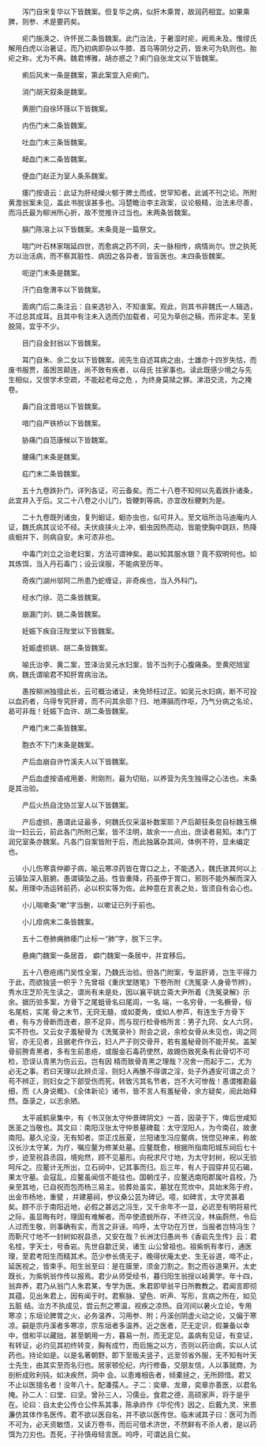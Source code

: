 <!-- { "loadSidebar": true } -->
　　泻门自宋复华以下皆魏案。但复华之病，似肝木乘胃，故润药相宜。如果乘脾，则参、术是要药矣。

　　疟门施涣之、许怀民二条皆魏案。此门治法，于暑湿时疟，阙焉未及。惟缪氏解用白虎以治暑证，而乃初病即杂以牛膝、首乌等阴分之药，皆未可为轨则也。胎疟之称，尤为不典。魏君博雅，胡亦惑之？痢门自张龙文以下皆魏案。

　　痢后风末一条是魏案，第此案宜入疟痢门。

　　消门胡天叙条是魏案。

　　黄胆门自徐环薇以下皆魏案。

　　内伤门末二条皆魏案。

　　吐血门末三条皆魏案。

　　衄血门末二条皆魏案。

　　便血门赵正为室人条系魏案。

　　痿门按语云：此证为肝经燥火郁于脾土而成，世罕知者。此诚不刊之论。所附黄澹翁案未见，盖此书脱误甚多也。冯楚瞻治李主政案，议论极精，治法未尽善，而冯氏最为柳洲所心折，故不觉推许过当也。末两条皆魏案。

　　膈门陈溶上以下皆魏案。末条竟是一篇祭文。

　　喘门叶石林家喘延四世，而愈病之药不同，夫一脉相传，病情尚尔。世之执死方以治活病，而不察其脏性、病因之各异者，皆盲医也。末四条皆魏案。

　　呃逆门末条是魏案。

　　汗门自詹渭丰以下皆魏案。

　　面病门后二条注云：自来选钞入，不知谁案。观此，则其书非魏氏一人辑选，不过总其成耳。且其中有注未入选而仍加载者，可见为草创之稿，而非定本。芜复脱简，宜乎不少。

　　目门自金封翁以下皆魏案。

　　耳门自朱、余二女以下皆魏案。阅先生自述耳病之由，士雄亦十四岁失怙，而废书服贾，虽困苦颠连，尚不致有疾者，以母氏 拄家事也。读此既感少境之与先生相似，又恨学术空疏，不能起老母之危 ，为终身莫赎之罪。涕泪交流，为之掩卷。

　　鼻门自沈晋培以下皆魏案。

　　喑门自严铁桥以下皆魏案。

　　胁痛门自范康候以下皆魏案。

　　腰痛门末条是魏案。

　　疝门末二条皆魏案。

　　五十九卷跌扑门，详列各证，可云备矣。而二十八卷不知何以先着跌扑诸条，此宜并入于后。又二十八卷之小儿门，皆鲠刺等病，亦宜改标鲠刺为是。

　　二十九卷既列诸虫，复列蛔证，蛔亦虫也，似可并入。至文垣所治马迪庵内人证，魏氏病其议论不经。夫伏痰挟火上冲，蛔虫因热而动，皆能使胸中跳跃，热降痰蛔并下，则病自安。未可浓非也。

　　中毒门刘立之治老妇案，方法可谓神矣。曷以知其服水银？竟不叙明何也。如其炼饵，当入丹石毒门；设云误服，不能病至历年。

　　奇疾门湖州邬阿二所患乃蛇缠证，非奇疾也，当入外科门。

　　经水门徐、范二条皆魏案。

　　崩漏门刘、姚二条皆魏案。

　　妊娠下疾自汪陛堂以下皆魏案。

　　妊娠虚损姚、胡二条皆魏案。

　　喻氏治李、黄二案，笠泽治吴元水妇案，皆不当列于心腹痛条。至黄咫旭室病，魏氏谓喻君不知肝胃病治法。

　　愚按柳洲独擅此长，云可概治诸证，未免矫枉过正。如吴元水妇病，断不可投以血药者，乌得专究肝肾，而不问其余耶？归、地滞膈而作呕，乃气分病之名论，曷可非哉！妊娠下血许、胡二条皆魏案。

　　产难门末二条皆魏案。

　　胞衣不下门末条是魏案。

　　产后血崩自许竹溪夫人以下皆魏案。

　　产后血虚按语戒用姜、附刚剂，最为切贴，以养营为先生独得之心法也。末条是其治验。

　　产后火热自沈协兰室人以下皆魏案。

　　产后虚损，愚谓此证最多，何魏氏仅采温补数案耶？产后颠狂条忽自标魏玉横治一妇云云，前此各门所附己案，皆不注明，故余一一点出，庶读者易知。本门丁润兄室条亦魏案。凡各门自案皆附于后，而此独羼杂其间，体例不符，显未编定也。

　　小儿伤寒袁仲卿子病，喻云寒凉药皆在胃口之上，不能透入，魏氏骇其何以上云镇坠深入脏腑。愚谓镇坠之品，性皆重降，药虽停于胃口，邪则不能外解而深入矣。用理中汤运转前药，必以枳实等为佐。此种意在言表之处，皆须自有会心也。

　　小儿喘嗽条“嗽”字当删，以嗽证已列于前也。

　　小儿疳病末二条皆魏案。

　　五十二卷肺痈肺痿门止标一“肺”字，脱下三字。

　　悬痈门魏案一条居首， 癖门魏案一条居中，并宜移后。

　　五十八卷疮疡门吴性全案，乃魏氏治验。但各门附案，专滋肝肾，岂生平得力于此，而欲独竖一帜乎？先曾祖《重庆堂随笔》下卷所附《洗冤录·人身骨节辨》，秀水庄芝阶先生读之，谓尚有未是处，因以襄平姚立斋大尹所着《洗冤录解》示余。据历验多案，方骨下之尾蛆骨名曰尾闾，一名 端，一名穷骨，一名橛骨，俗名尾桩，实尾 骨之末节，无窍无髓，或如菱角，或如人参芦，有连生于方骨下者，有与方骨断而连者，原不足异，而与现行检骨格所言：男子九窍、女人六窍，实不符也。又云女子羞秘骨为《洗冤录补》附会之说，余检女骨从未见也，询之同官，亦无见者，且据老仵作云，妇人产子则交骨开，若有羞秘骨则不能开矣。盖架骨前胯青黑者，多有生前患疮，或服金石毒药使然，故踢伤致死条有此骨切不可检，恐误认青黑为伤云云。岂有因 精而致骨青黑之理哉？况舍一而起于二，尤为必无之事。若曰天理以此辨贞淫，则妇人再醮不得谓之淫，处子外遇安可谓之贞？苟不辨正，则妇女之下部受伤而死，转致污其名节者，岂不大可惨哉！愚谓推勘最细，而《人身说概》、《全体新论》诸书，皆不言人有羞秘骨，余方疑矣，阅此始释然。亟录之，以志余陋。

　　太平戚鹤泉集中，有《书汉张太守仲景碑阴文》一首，因录于下，俾后世咸知医圣之当敬也。其文曰：南阳汉张太守仲景墓碑载：太守涅阳人，为今南召，故隶南阳。墓久沦没，无有知者。崇正戊辰夏，兰阳诸生冯应鳌病，恍惚见神来，称故汉长沙太守某，为疗，嘱应鳌为修某处墓。应鳌既愈，根据所指南阳城东祠后七十步，迹至祝县丞园，境宛然，顾不见墓形。向祝求尺寸地，为太守封树，祝以无验呵斥之。应鳌计无所出，立石祠中，记其事而归。后三年，有人于园穿井见石碣，果太守墓。会寇乱，应鳌虽闻信不能往也。国朝戊子，应鳌选南阳郡属叶县校，乃亲至其地，已自祝而包而杨三易主。验葬处虽实，墓犹在荒坎中。具始末陈于府，出金市杨地，重甓 ，并建墓祠，参议桑公芸为碑记。噫，如碑言，太守灵甚着矣。顾不示于南阳近地，必假之甚远之冯生，又千余年不一显，必迟至有明将易代之际，虽显晦有时，理固有难解者。而卒使遗蜕所存，不终沉没，林庙蔚然，令后人过而生敬，则事确有实，而言之非诬。呜呼，太守功在万世，当报者岂特冯生？而靳尺寸地不一封树如祝县丞，又安在哉？长洲沈归愚尚书《香岩先生传》云：君名桂，字天士，号香岩。先世自歙迁吴，诸生 山公曾祖也。祖紫帆有孝行，通医理，至君考阳生而精其术。范少参长倩无子，晚得伏庵太史、生无谷道，啼不止，延医视之，皆束手。阳生翁至曰：是在膜里，须金刀割之。割之而谷道果开。太史既长，为紫帆翁作传以报焉。君少从师受经书，暮归阳生翁授以岐黄学。年十四，翁弃养，君乃从翁门人朱君某，专学为医。朱君即举翁平日所教教之。君闻言即彻其蕴，见出朱君上，因有闻于时。君察脉、望色、听声、写形，言病之所在，如见五脏 结。治方不执成见，尝云剂之寒温，视疾之凉热。自河间以暑火立论，专用寒凉；东垣论脾胃之火，必务温养，习用参、附；丹溪创阴虚火动之论，又偏于寒凉。嗣是宗丹溪者多寒凉，宗东垣者多温养。近之医者，茫无定识，假兼备以幸中，借和平以藏拙，甚至朝用一方，暮易一剂，而无定见。盖病有见证，有变证，有转证，必灼见其初终转变，胸有成竹，而后施之以方，否则以药治病，实以人试药也。持论如是。以是名著朝野，即下至贩夫竖子，远至邻省外服，无不知有叶天士先生，由其实至而名归也。居家顿伦纪，内行修备，交朋友信，人以事就商，为剖析成败利钝，如决疾然，洞中 会。以患难相告者，倾橐拯之，无所顾惜。君又不止以医擅名者！没年八十。配潘孺人。子二：奕章、龙章，奕章亦善医，以君名掩。孙二人：曰堂、曰坚。曾孙三人，习儒业。食君之德，高硕家声，将于是乎在。论曰：自太史公传仓公件系其事，陈承祚作《华佗传》因之，后戴九灵、宋景濂仿其体作名医传。君不欲以医自名，并不欲以医传世。临末诫其子曰：医可为而不可为，必天资敏悟，又读万卷书，而后可借术济世，不然鲜有不杀人者，是以药饵为刀刃也。吾死，子孙慎毋轻言医。呜呼，可谓达且仁矣。

